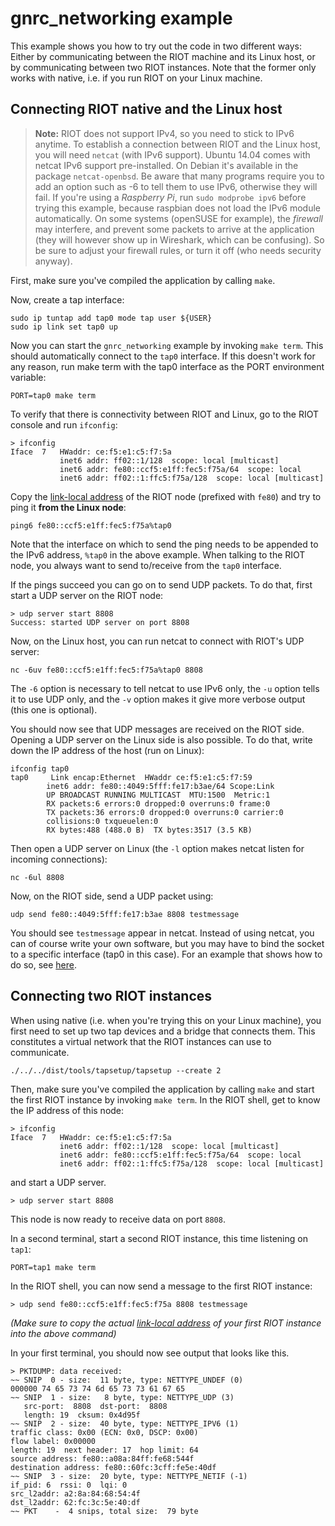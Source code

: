 # gnrc_networking example

This example shows you how to try out the code in two different ways: Either by communicating
between the RIOT machine and its Linux host, or by communicating between two RIOT instances.
Note that the former only works with native, i.e. if you run RIOT on your Linux machine.

## Connecting RIOT native and the Linux host

> **Note:** RIOT does not support IPv4, so you need to stick to IPv6 anytime. To
establish a connection between RIOT and the Linux host, you will need `netcat`
(with IPv6 support). Ubuntu 14.04 comes with netcat IPv6 support pre-installed.
On Debian it's available in the package `netcat-openbsd`. Be aware that many
programs require you to add an option such as -6 to tell them to use IPv6, otherwise they
will fail. If you're using a _Raspberry Pi_, run `sudo modprobe ipv6` before trying
this example, because raspbian does not load the IPv6 module automatically.
On some systems (openSUSE for example), the _firewall_ may interfere, and prevent
some packets to arrive at the application (they will however show up in Wireshark,
which can be confusing). So be sure to adjust your firewall rules, or turn it off
(who needs security anyway).

First, make sure you've compiled the application by calling `make`.

Now, create a tap interface:

    sudo ip tuntap add tap0 mode tap user ${USER}
    sudo ip link set tap0 up

Now you can start the `gnrc_networking` example by invoking `make term`. This should
automatically connect to the `tap0` interface. If this doesn't work for any reason,
run make term with the tap0 interface as the PORT environment variable:

    PORT=tap0 make term

To verify that there is connectivity between RIOT and Linux, go to the RIOT console and run `ifconfig`:

    > ifconfig
    Iface  7   HWaddr: ce:f5:e1:c5:f7:5a
               inet6 addr: ff02::1/128  scope: local [multicast]
               inet6 addr: fe80::ccf5:e1ff:fec5:f75a/64  scope: local
               inet6 addr: ff02::1:ffc5:f75a/128  scope: local [multicast]

Copy the [link-local address](https://en.wikipedia.org/wiki/Link-local_address)
of the RIOT node (prefixed with `fe80`) and try to ping it **from the Linux node**:

    ping6 fe80::ccf5:e1ff:fec5:f75a%tap0

Note that the interface on which to send the ping needs to be appended to the IPv6
address, `%tap0` in the above example. When talking to the RIOT node, you always want
to send to/receive from the `tap0` interface.

If the pings succeed you can go on to send UDP packets. To do that, first start a
UDP server on the RIOT node:

    > udp server start 8808
    Success: started UDP server on port 8808

Now, on the Linux host, you can run netcat to connect with RIOT's UDP server:

    nc -6uv fe80::ccf5:e1ff:fec5:f75a%tap0 8808

The `-6` option is necessary to tell netcat to use IPv6 only, the `-u` option tells
it to use UDP only, and the `-v` option makes it give more verbose output (this one is optional).

You should now see that UDP messages are received on the RIOT side. Opening a UDP
server on the Linux side is also possible. To do that, write down the IP address
of the host (run on Linux):

    ifconfig tap0
    tap0     Link encap:Ethernet  HWaddr ce:f5:e1:c5:f7:59
            inet6 addr: fe80::4049:5fff:fe17:b3ae/64 Scope:Link
            UP BROADCAST RUNNING MULTICAST  MTU:1500  Metric:1
            RX packets:6 errors:0 dropped:0 overruns:0 frame:0
            TX packets:36 errors:0 dropped:0 overruns:0 carrier:0
            collisions:0 txqueuelen:0
            RX bytes:488 (488.0 B)  TX bytes:3517 (3.5 KB)

Then open a UDP server on Linux (the `-l` option makes netcat listen for incoming connections):

    nc -6ul 8808

Now, on the RIOT side, send a UDP packet using:

    udp send fe80::4049:5fff:fe17:b3ae 8808 testmessage

You should see `testmessage` appear in netcat. Instead of using netcat, you can of
course write your own software, but you may have to bind the socket to a specific
interface (tap0 in this case). For an example that shows how to do so, see
[here](https://gist.github.com/backenklee/dad5e80b764b3b3d0d3e).

## Connecting two RIOT instances

When using native (i.e. when you're trying this on your Linux machine), you first
need to set up two tap devices and a bridge that connects them. This constitutes a
virtual network that the RIOT instances can use to communicate.

    ./../../dist/tools/tapsetup/tapsetup --create 2

Then, make sure you've compiled the application by calling `make` and start the
first RIOT instance by invoking `make term`. In the RIOT shell, get to know the
IP address of this node:

    > ifconfig
    Iface  7   HWaddr: ce:f5:e1:c5:f7:5a
               inet6 addr: ff02::1/128  scope: local [multicast]
               inet6 addr: fe80::ccf5:e1ff:fec5:f75a/64  scope: local
               inet6 addr: ff02::1:ffc5:f75a/128  scope: local [multicast]

and start a UDP server.

    > udp server start 8808

This node is now ready to receive data on port `8808`.

In a second terminal, start a second RIOT instance, this time listening on `tap1`:

    PORT=tap1 make term

In the RIOT shell, you can now send a message to the first RIOT instance:

    > udp send fe80::ccf5:e1ff:fec5:f75a 8808 testmessage

*(Make sure to copy the actual
[link-local address](https://en.wikipedia.org/wiki/Link-local_address) of your first
RIOT instance into the above command)*

In your first terminal, you should now see output that looks like this.

    > PKTDUMP: data received:
    ~~ SNIP  0 - size:  11 byte, type: NETTYPE_UNDEF (0)
    000000 74 65 73 74 6d 65 73 73 61 67 65
    ~~ SNIP  1 - size:   8 byte, type: NETTYPE_UDP (3)
       src-port:  8808  dst-port:  8808
       length: 19  cksum: 0x4d95f
    ~~ SNIP  2 - size:  40 byte, type: NETTYPE_IPV6 (1)
    traffic class: 0x00 (ECN: 0x0, DSCP: 0x00)
    flow label: 0x00000
    length: 19  next header: 17  hop limit: 64
    source address: fe80::a08a:84ff:fe68:544f
    destination address: fe80::60fc:3cff:fe5e:40df
    ~~ SNIP  3 - size:  20 byte, type: NETTYPE_NETIF (-1)
    if_pid: 6  rssi: 0  lqi: 0
    src_l2addr: a2:8a:84:68:54:4f
    dst_l2addr: 62:fc:3c:5e:40:df
    ~~ PKT    -  4 snips, total size:  79 byte

